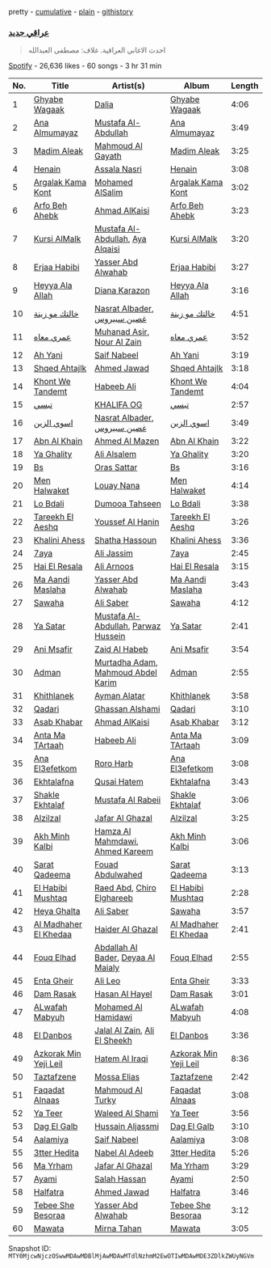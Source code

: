 pretty - [cumulative](/playlists/cumulative/37i9dQZF1DWVSIz2AGspV4.md) - [plain](/playlists/plain/37i9dQZF1DWVSIz2AGspV4) - [githistory](https://github.githistory.xyz/mackorone/spotify-playlist-archive/blob/main/playlists/plain/37i9dQZF1DWVSIz2AGspV4)

### [عراقي جديد](https://open.spotify.com/playlist/37i9dQZF1DWVSIz2AGspV4)

> احدث الاغاني العراقية\. غلاف: مصطفى العبدالله

[Spotify](https://open.spotify.com/user/spotify) - 26,636 likes - 60 songs - 3 hr 31 min

| No. | Title | Artist(s) | Album | Length |
|---|---|---|---|---|
| 1 | [Ghyabe Wagaak](https://open.spotify.com/track/1XePTZCLsOggdc8ABNl81J) | [Dalia](https://open.spotify.com/artist/3UYi1C1wbSZq4OXbaTdMZD) | [Ghyabe Wagaak](https://open.spotify.com/album/72Lvo8ez65pAReNdGyCPkv) | 4:06 |
| 2 | [Ana Almumayaz](https://open.spotify.com/track/0IgZOwXy1eHCKEdSnZqeeB) | [Mustafa Al\-Abdullah](https://open.spotify.com/artist/3hHA3JWJQfVAYx5lRTxSxu) | [Ana Almumayaz](https://open.spotify.com/album/5F4UqeZgtGS1hbhr19Y91K) | 3:49 |
| 3 | [Madim Aleak](https://open.spotify.com/track/7x3OeqioqJIZD5y0yFEeir) | [Mahmoud Al Gayath](https://open.spotify.com/artist/0vlrGHoVOpmG8ufhbgcJe9) | [Madim Aleak](https://open.spotify.com/album/7tGZPVKKgrV3aJ1fRQUjIj) | 3:25 |
| 4 | [Henain](https://open.spotify.com/track/3suQDOXGODa1MrFFnvJtFv) | [Assala Nasri](https://open.spotify.com/artist/6MQnUjIjnIOfHDFzqBJOAl) | [Henain](https://open.spotify.com/album/0sTZwBd1iLGi7BAraWy0ex) | 3:08 |
| 5 | [Argalak Kama Kont](https://open.spotify.com/track/2zmQqYm3VvOXtpom1g2N2g) | [Mohamed AlSalim](https://open.spotify.com/artist/5Zkp6UaHTafGRXROGj6W0S) | [Argalak Kama Kont](https://open.spotify.com/album/5u6ahHa7QC2LmKa3oOwHfE) | 3:02 |
| 6 | [Arfo Beh Ahebk](https://open.spotify.com/track/33htRNgoFDhdlRtiDj0Yp2) | [Ahmad AlKaisi](https://open.spotify.com/artist/2BySKMB8pGMBsjVd7AzcQa) | [Arfo Beh Ahebk](https://open.spotify.com/album/5v7qhW0KPrcXbAGwTg99Nm) | 3:23 |
| 7 | [Kursi AlMalk](https://open.spotify.com/track/4wAujWCFWU2sP8zXnIALRa) | [Mustafa Al\-Abdullah](https://open.spotify.com/artist/3hHA3JWJQfVAYx5lRTxSxu), [Aya Alqaisi](https://open.spotify.com/artist/012QJkuaDN2iAgnTAGoMXS) | [Kursi AlMalk](https://open.spotify.com/album/3iVeuoQc68GSfAMQoeff57) | 3:20 |
| 8 | [Erjaa Habibi](https://open.spotify.com/track/1xiIRisLA9xvJgEK3w64Ft) | [Yasser Abd Alwahab](https://open.spotify.com/artist/6257KWddv5693NK51w7iXa) | [Erjaa Habibi](https://open.spotify.com/album/1ek4BlMt0gZxkXoyjln3RJ) | 3:27 |
| 9 | [Heyya Ala Allah](https://open.spotify.com/track/2TW62JI3FoBG6NUrMH83cg) | [Diana Karazon](https://open.spotify.com/artist/3faPN9ZqiY5AFpYAe8WqGE) | [Heyya Ala Allah](https://open.spotify.com/album/1Soc8OCAxYycuELmaLibGV) | 3:16 |
| 10 | [خالتك مو زينة](https://open.spotify.com/track/6uS7J693t7hfZRr8jj0efp) | [Nasrat Albader](https://open.spotify.com/artist/0pepBeoErqYbqiCEMqFoKu), [غصين سبيروس](https://open.spotify.com/artist/4QncRPuvQ9vOuiJAxUEGHx) | [خالتك مو زينة](https://open.spotify.com/album/1P0Wlz91Z5HEA0xgnGgFSu) | 4:51 |
| 11 | [عمري معاه](https://open.spotify.com/track/5FocyaDKGbWXWHmX9rESXS) | [Muhanad Asir](https://open.spotify.com/artist/6ZHUebEY5oYuWHCif6ETjK), [Nour Al Zain](https://open.spotify.com/artist/3zjyoiXHu5SgwtRHU7GcMH) | [عمري معاه](https://open.spotify.com/album/3GKBk0aFdDA9JcyNIvPEZN) | 3:52 |
| 12 | [Ah Yani](https://open.spotify.com/track/0vMD3NFvruMSROWEhm8756) | [Saif Nabeel](https://open.spotify.com/artist/2i8aIAYY0wCKbFYWiihztK) | [Ah Yani](https://open.spotify.com/album/2743kDzwDOEBBeTrSn6h5H) | 3:19 |
| 13 | [Shqed Ahtajlk](https://open.spotify.com/track/4y5RoSOGGB9XS54cO1No8o) | [Ahmed Jawad](https://open.spotify.com/artist/4ZOVwS1XAGOXCKAqTFmsBP) | [Shqed Ahtajlk](https://open.spotify.com/album/6k6itTk9EeV5yddkYUIpIc) | 3:18 |
| 14 | [Khont We Tandemt](https://open.spotify.com/track/5mPD8KOs9PTGKCrjP87IV5) | [Habeeb Ali](https://open.spotify.com/artist/7KArBbdJ0GLtkEM3LUv1Fj) | [Khont We Tandemt](https://open.spotify.com/album/27eOhCtHiFlBKmirkupKdd) | 4:04 |
| 15 | [تبسي](https://open.spotify.com/track/1fdwrQdInEatnElvOZVuEL) | [KHALIFA OG](https://open.spotify.com/artist/0dNsEdHWYo7jFACFABQOWs) | [تبسي](https://open.spotify.com/album/3oMSpM04MvEJPbrBCjbpRT) | 2:57 |
| 16 | [اسوي الزين](https://open.spotify.com/track/5vrGaDTo4S60i4LcUW8mSV) | [Nasrat Albader](https://open.spotify.com/artist/0pepBeoErqYbqiCEMqFoKu), [غصين سبيروس](https://open.spotify.com/artist/4QncRPuvQ9vOuiJAxUEGHx) | [اسوي الزين](https://open.spotify.com/album/3ueyzP9c69TE1GPVui9c9i) | 3:49 |
| 17 | [Abn Al Khain](https://open.spotify.com/track/4fJR2YdREjWfxSYhx9CaC0) | [Ahmed Al Mazen](https://open.spotify.com/artist/1HXNShlKQdmZh5Ih6MtPH4) | [Abn Al Khain](https://open.spotify.com/album/1yJ54uNqTlz0UYzXEIFFYc) | 3:22 |
| 18 | [Ya Ghality](https://open.spotify.com/track/59RLZGo87dYKyPOCcAAgSL) | [Ali Alsalem](https://open.spotify.com/artist/1YH6doLlnZd6Vjd4ylnBjP) | [Ya Ghality](https://open.spotify.com/album/2lNTAtqI85Bl1NVhu4RQp9) | 3:20 |
| 19 | [Bs](https://open.spotify.com/track/0QgWg0PqHSZrXtbROjFKWZ) | [Oras Sattar](https://open.spotify.com/artist/7CZtgfwlF64ys2ilQfhrkT) | [Bs](https://open.spotify.com/album/0QqSaxWfGnlf1cEVhlv3QD) | 3:16 |
| 20 | [Men Halwaket](https://open.spotify.com/track/5HRJEEbjlsshXBlYHRLE55) | [Louay Nana](https://open.spotify.com/artist/4EYdSEi7yt7bfaiME819gI) | [Men Halwaket](https://open.spotify.com/album/676Ri8ndBtfFXhHbAn44a2) | 4:14 |
| 21 | [Lo Bdali](https://open.spotify.com/track/5gz4UWI9X5NGHL5ZWQz1SK) | [Dumooa Tahseen](https://open.spotify.com/artist/0453pwQTyMdU2a66fCFaUQ) | [Lo Bdali](https://open.spotify.com/album/6ZVzhlLAa79Og3pvyihTXm) | 3:38 |
| 22 | [Tareekh El Aeshq](https://open.spotify.com/track/4D5WPY40ZlT8zfvC2xBHRp) | [Youssef Al Hanin](https://open.spotify.com/artist/1KWTTrDrafD1zHPpo0Tkwc) | [Tareekh El Aeshq](https://open.spotify.com/album/4va0YWP9VmX3XgcpMbtCC5) | 3:26 |
| 23 | [Khalini Ahess](https://open.spotify.com/track/4nChFBb36g6oNflKniY8Iu) | [Shatha Hassoun](https://open.spotify.com/artist/1lcW1aIAE06YGct3i35aVg) | [Khalini Ahess](https://open.spotify.com/album/37kgk3tZWy2T7ytdWtJtdi) | 3:36 |
| 24 | [7aya](https://open.spotify.com/track/21oCPr9IY0QBcbnVCYnPH9) | [Ali Jassim](https://open.spotify.com/artist/0sQhYPLQcT2qUZ5KV25WSe) | [7aya](https://open.spotify.com/album/6KCgOV58KccXLTUfJ7j9wW) | 2:45 |
| 25 | [Hai El Resala](https://open.spotify.com/track/0YHeI00TOV6j4sb9F9fFN1) | [Ali Arnoos](https://open.spotify.com/artist/1ICLYRvDbaXOGR17fhTQKq) | [Hai El Resala](https://open.spotify.com/album/7e6FLXKMPWzRIdrUJmaW14) | 3:15 |
| 26 | [Ma Aandi Maslaha](https://open.spotify.com/track/5g8pT5nMMaIdefRYHaCMUB) | [Yasser Abd Alwahab](https://open.spotify.com/artist/6257KWddv5693NK51w7iXa) | [Ma Aandi Maslaha](https://open.spotify.com/album/2xBNNc24EQgBgufRsBYXSr) | 3:43 |
| 27 | [Sawaha](https://open.spotify.com/track/5tgFTjK1pebHMxDVKqo05F) | [Ali Saber](https://open.spotify.com/artist/6kNbn4f4j3Uhd79CGCmcFK) | [Sawaha](https://open.spotify.com/album/4SuZtMvNjMHag9xGnzbTrP) | 4:12 |
| 28 | [Ya Satar](https://open.spotify.com/track/6wCx5p6IG0dmAbTU3zjSz9) | [Mustafa Al\-Abdullah](https://open.spotify.com/artist/3hHA3JWJQfVAYx5lRTxSxu), [Parwaz Hussein](https://open.spotify.com/artist/2qOj66Y9xT3dLPaVq8Thr1) | [Ya Satar](https://open.spotify.com/album/4IsPE2UDmvczVVRrBxtuXE) | 2:41 |
| 29 | [Ani Msafir](https://open.spotify.com/track/6pcaL6VQLGbpMmFQDXzWUb) | [Zaid Al Habeb](https://open.spotify.com/artist/1fIXYnOvlxESOGPL3l10YK) | [Ani Msafir](https://open.spotify.com/album/0QusawiKu1PdGTfAgUHPr7) | 3:54 |
| 30 | [Adman](https://open.spotify.com/track/74APeQkjsmOmXgvcnD8ysS) | [Murtadha Adam](https://open.spotify.com/artist/6Tv9HObqiIBWKHhPkaIdt7), [Mahmoud Abdel Karim](https://open.spotify.com/artist/31Oz4j5UvNbWvilTGEdoJa) | [Adman](https://open.spotify.com/album/0AiCaZUwTAmHzc5cXx44Tk) | 2:55 |
| 31 | [Khithlanek](https://open.spotify.com/track/338MhIVwiTj6xGGf7Qr2O0) | [Ayman Alatar](https://open.spotify.com/artist/30JNu4EdBVY0rVTiLveZ9f) | [Khithlanek](https://open.spotify.com/album/3ZjxOTp9GzO57dRa7C8pz6) | 3:58 |
| 32 | [Qadari](https://open.spotify.com/track/4cftB4jTWjhryKW4krWLUv) | [Ghassan Alshami](https://open.spotify.com/artist/0qguH6YJEX8iRuHjjb98sC) | [Qadari](https://open.spotify.com/album/0kI1t28rciC1pOVQ9jkhiO) | 3:10 |
| 33 | [Asab Khabar](https://open.spotify.com/track/7aqTO66MftpsIrF3WbCesB) | [Ahmad AlKaisi](https://open.spotify.com/artist/2BySKMB8pGMBsjVd7AzcQa) | [Asab Khabar](https://open.spotify.com/album/42g8gRlw4AnIfKwGjSUQsJ) | 3:12 |
| 34 | [Anta Ma TArtaah](https://open.spotify.com/track/11nTzsYhrE7eu4nIP6C12R) | [Habeeb Ali](https://open.spotify.com/artist/7KArBbdJ0GLtkEM3LUv1Fj) | [Anta Ma TArtaah](https://open.spotify.com/album/0nZo9CQVD1dvXxrl27Y6Jc) | 3:09 |
| 35 | [Ana El3efetkom](https://open.spotify.com/track/2kE3bM59u5PoRt0Eiv56Z7) | [Roro Harb](https://open.spotify.com/artist/6elTvTRNhLBk1crtgxGGhb) | [Ana El3efetkom](https://open.spotify.com/album/1P4UprIAR5EC70frF77GII) | 3:08 |
| 36 | [Ekhtalafna](https://open.spotify.com/track/1YIHmuC6XZRZuLIblrCv0F) | [Qusai Hatem](https://open.spotify.com/artist/0FXMhCXO21QJNYSU9ZJOLO) | [Ekhtalafna](https://open.spotify.com/album/5dymvl1IGkANKYZkAMTbJT) | 3:43 |
| 37 | [Shakle Ekhtalaf](https://open.spotify.com/track/4txBQcXecBFkZldg8tGNwp) | [Mustafa Al Rabeii](https://open.spotify.com/artist/0jqaRKpjya9UYjDMK6Bg0j) | [Shakle Ekhtalaf](https://open.spotify.com/album/3zdUIuvpSlZWKnaDZdCYfD) | 3:06 |
| 38 | [Alzilzal](https://open.spotify.com/track/6WHepKYFkgAdTFWmbhQ7r4) | [Jafar Al Ghazal](https://open.spotify.com/artist/33FJbhlNRNQIBQdlSF91sr) | [Alzilzal](https://open.spotify.com/album/24hrDafhOZ1PXwYzjhzmVe) | 3:25 |
| 39 | [Akh Minh Kalbi](https://open.spotify.com/track/7COIIuYoJ9FiJymfwHepVA) | [Hamza Al Mahmdawi](https://open.spotify.com/artist/4fClSImakiSPnfxOa4NOiW), [Ahmed Kareem](https://open.spotify.com/artist/11cbelfgXLsGBki28YqWsX) | [Akh Minh Kalbi](https://open.spotify.com/album/0jLnrjSo3NZqhF168RzD9j) | 3:06 |
| 40 | [Sarat Qadeema](https://open.spotify.com/track/3L2Meu9ThclpZQ81I7kfS5) | [Fouad Abdulwahed](https://open.spotify.com/artist/22xlzInkcr2Suc3hx7YSyg) | [Sarat Qadeema](https://open.spotify.com/album/5oGCOwJ4rslmF5rSwuhOTm) | 3:13 |
| 41 | [El Habibi Mushtaq](https://open.spotify.com/track/1bT1Mx7NwM0NJIAXrsBgQt) | [Raed Abd](https://open.spotify.com/artist/5anrnfRIBTVnh8rsIehKLs), [Chiro Elghareeb](https://open.spotify.com/artist/11dl5OMmOsf5eaus5C6lYF) | [El Habibi Mushtaq](https://open.spotify.com/album/5Y6JAbVNP2wQg9Tvs4gEc0) | 2:28 |
| 42 | [Heya Ghalta](https://open.spotify.com/track/66OSm9VA64mWnW5y4TtxKa) | [Ali Saber](https://open.spotify.com/artist/6kNbn4f4j3Uhd79CGCmcFK) | [Sawaha](https://open.spotify.com/album/4SuZtMvNjMHag9xGnzbTrP) | 3:57 |
| 43 | [Al Madhaher El Khedaa](https://open.spotify.com/track/6sEx7tKOa01e2PeRch1t3L) | [Haider Al Ghazal](https://open.spotify.com/artist/1g73ySoZbpQo3onMABWzy7) | [Al Madhaher El Khedaa](https://open.spotify.com/album/0RjlkoqoHd6tavBfjU3ee3) | 2:41 |
| 44 | [Fouq Elhad](https://open.spotify.com/track/0y5G2hTZujYnVyaiTCj0Fl) | [Abdallah Al Bader](https://open.spotify.com/artist/6giOGFNMPXlwcHcjT3TUeC), [Deyaa Al Maialy](https://open.spotify.com/artist/5gq0eVYiBb6VoqpxImQLNj) | [Fouq Elhad](https://open.spotify.com/album/3aIlJNpOXScScBjD0I9TGW) | 2:55 |
| 45 | [Enta Gheir](https://open.spotify.com/track/54FelQ6xi1QjP3PcsKB8Eb) | [Ali Leo](https://open.spotify.com/artist/3syttYlmeD3RTKBv0dGrcf) | [Enta Gheir](https://open.spotify.com/album/3QYmHo0ILA2kXnVlNBg1vO) | 3:33 |
| 46 | [Dam Rasak](https://open.spotify.com/track/7p9XzKJgRVoFSclb4rtirn) | [Hasan Al Hayel](https://open.spotify.com/artist/0kFt9AEb81FjfcZYySEIit) | [Dam Rasak](https://open.spotify.com/album/6UDXOrXiBPyd1nO0hi5BsV) | 3:01 |
| 47 | [ALwafah Mabyuh](https://open.spotify.com/track/4CcOtcnO9bjRi0aYe5eLma) | [Mohamed Al Hamidawi](https://open.spotify.com/artist/6OvgZrJbBiYX75QFIYxSyq) | [ALwafah Mabyuh](https://open.spotify.com/album/7IKXLVSmqAMxDFxedlska6) | 4:08 |
| 48 | [El Danbos](https://open.spotify.com/track/7qrklTq7meUEtxoWvQ4Szo) | [Jalal Al Zain](https://open.spotify.com/artist/2FJoZRKDb3AokC3SITAV8E), [Ali El Sheekh](https://open.spotify.com/artist/18m9MbROBNKMf8Ux9nBvew) | [El Danbos](https://open.spotify.com/album/2Mw0drSusWl1evvmIXutX3) | 3:36 |
| 49 | [Azkorak Min Yeji Leil](https://open.spotify.com/track/2Hk9JgZRTBrLPYVLx2SJSP) | [Hatem Al Iraqi](https://open.spotify.com/artist/0yLMdeDY9aaF6R5V8EO99D) | [Azkorak Min Yeji Leil](https://open.spotify.com/album/7KsCUVd8KnoUWMqJOs66S0) | 8:36 |
| 50 | [Taztafzene](https://open.spotify.com/track/1bd28jYLaKNuuGfrtbbgCj) | [Mossa Elias](https://open.spotify.com/artist/4D5c9fsSG4qt0JEyJNZ269) | [Taztafzene](https://open.spotify.com/album/0G3beLDgPS6HdC0CCfQIPC) | 2:42 |
| 51 | [Faqadat Alnaas](https://open.spotify.com/track/7iWqQCX3MhmwapUzPoqmdj) | [Mahmoud Al Turky](https://open.spotify.com/artist/1GVRoyErxhZGdvmOKGO7W7) | [Faqadat Alnaas](https://open.spotify.com/album/19GaPl9gfEK41QlrENJVOD) | 3:08 |
| 52 | [Ya Teer](https://open.spotify.com/track/4WptRRUO1CVz1YPbgDEHTX) | [Waleed Al Shami](https://open.spotify.com/artist/05LLsyiJRSjBpe54u0jJRz) | [Ya Teer](https://open.spotify.com/album/6xORNTTMhrmAeDX0WFdyBC) | 3:56 |
| 53 | [Dag El Galb](https://open.spotify.com/track/1YZwEiO1KyH9IFHwrMSl6u) | [Hussain Aljassmi](https://open.spotify.com/artist/1TcEy92Hugt8o9STqUDz2D) | [Dag El Galb](https://open.spotify.com/album/69Ezh1ncGl5mV9C6Yj7NE3) | 3:10 |
| 54 | [Aalamiya](https://open.spotify.com/track/2sfGtyULy9LBSWeXrtsAIJ) | [Saif Nabeel](https://open.spotify.com/artist/2i8aIAYY0wCKbFYWiihztK) | [Aalamiya](https://open.spotify.com/album/1IBOcEdlFIoCMjPdUZOXOX) | 3:08 |
| 55 | [3tter Hedita](https://open.spotify.com/track/0KUrNlvvXhRFNNOLxQXkES) | [Nabel Al Adeeb](https://open.spotify.com/artist/6ZCY8bwcZU2v4Ti9pAgLOi) | [3tter Hedita](https://open.spotify.com/album/40qBLwr6ZdWd6yzikRt5cT) | 5:26 |
| 56 | [Ma Yrham](https://open.spotify.com/track/08tZf9bbR9WDa6G7S04ttp) | [Jafar Al Ghazal](https://open.spotify.com/artist/33FJbhlNRNQIBQdlSF91sr) | [Ma Yrham](https://open.spotify.com/album/2rOpwc0DnJMWPJjz8mZnlK) | 3:29 |
| 57 | [Ayami](https://open.spotify.com/track/1eO2xSR7xlI7U9CBX0zihi) | [Salah Hassan](https://open.spotify.com/artist/4XRv8YzpGjMqaUPJC0wpxP) | [Ayami](https://open.spotify.com/album/60yMGQG6qHN2S3omKeBsSF) | 2:50 |
| 58 | [Halfatra](https://open.spotify.com/track/7l6G8GPGHbyobhz4RNAFQH) | [Ahmed Jawad](https://open.spotify.com/artist/4ZOVwS1XAGOXCKAqTFmsBP) | [Halfatra](https://open.spotify.com/album/3kqgvcKUopYj5jIi2HguUq) | 3:46 |
| 59 | [Tebee She Besoraa](https://open.spotify.com/track/6pAQGBvrQ44mrpAwKmvaNE) | [Yasser Abd Alwahab](https://open.spotify.com/artist/6257KWddv5693NK51w7iXa) | [Tebee She Besoraa](https://open.spotify.com/album/62UsjzxtWjP2U3dKhPUVKn) | 3:12 |
| 60 | [Mawata](https://open.spotify.com/track/7kwKxJjlATFSqYKKEhVBGD) | [Mirna Tahan](https://open.spotify.com/artist/0GmjBO10yFgYsG67TcYJgg) | [Mawata](https://open.spotify.com/album/3DPn9TMsDGBiWiXljM4fMk) | 3:05 |

Snapshot ID: `MTY0MjcwNjczOSwwMDAwMDBlMjAwMDAwMTdlNzhmM2EwOTIwMDAwMDE3ZDlkZWUyNGVm`
